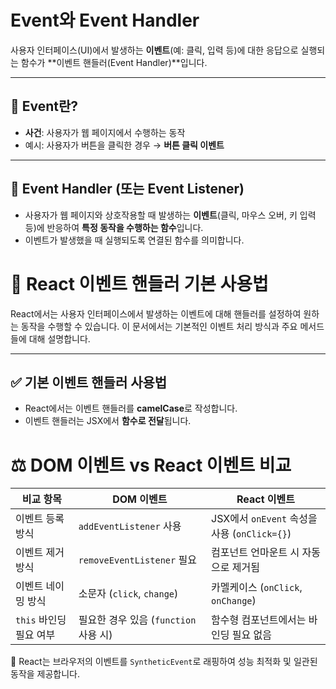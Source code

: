 # Event와 Event Handler

사용자 인터페이스(UI)에서 발생하는 **이벤트**(예: 클릭, 입력 등)에 대한 응답으로 실행되는 함수가 **이벤트 핸들러(Event Handler)**입니다.

---

## 📌 Event란?

- **사건**: 사용자가 웹 페이지에서 수행하는 동작
- 예시: 사용자가 버튼을 클릭한 경우 → **버튼 클릭 이벤트**

---

## 📌 Event Handler (또는 Event Listener)

- 사용자가 웹 페이지와 상호작용할 때 발생하는 **이벤트**(클릭, 마우스 오버, 키 입력 등)에 반응하여 **특정 동작을 수행하는 함수**입니다.
- 이벤트가 발생했을 때 실행되도록 연결된 함수를 의미합니다.

# 📘 React 이벤트 핸들러 기본 사용법

React에서는 사용자 인터페이스에서 발생하는 이벤트에 대해 핸들러를 설정하여 원하는 동작을 수행할 수 있습니다. 이 문서에서는 기본적인 이벤트 처리 방식과 주요 메서드들에 대해 설명합니다.

---

## ✅ 기본 이벤트 핸들러 사용법

- React에서는 이벤트 핸들러를 **camelCase**로 작성합니다.
- 이벤트 핸들러는 JSX에서 **함수로 전달**됩니다.

# ⚖️ DOM 이벤트 vs React 이벤트 비교

| 비교 항목             | DOM 이벤트                                      | React 이벤트                                   |
|------------------------|--------------------------------------------------|-------------------------------------------------|
| 이벤트 등록 방식      | `addEventListener` 사용                         | JSX에서 `onEvent` 속성을 사용 (`onClick={}`)   |
| 이벤트 제거 방식      | `removeEventListener` 필요                     | 컴포넌트 언마운트 시 자동으로 제거됨            |
| 이벤트 네이밍 방식    | 소문자 (`click`, `change`)                    | 카멜케이스 (`onClick`, `onChange`)              |
| `this` 바인딩 필요 여부 | 필요한 경우 있음 (`function` 사용 시)          | 함수형 컴포넌트에서는 바인딩 필요 없음          |

 🔎 React는 브라우저의 이벤트를 `SyntheticEvent`로 래핑하여 성능 최적화 및 일관된 동작을 제공합니다.
